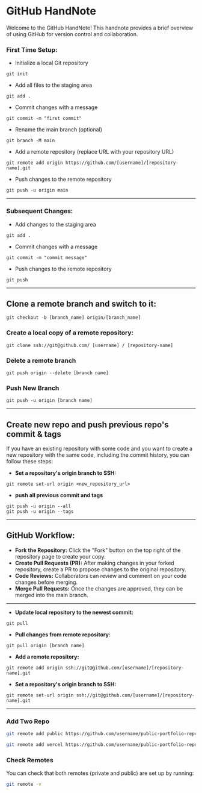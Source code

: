 # GitHub HandNote

Welcome to the GitHub HandNote! This handnote provides a brief overview of using GitHub for version control and collaboration.

### First Time Setup:

- Initialize a local Git repository

```
git init
```

- Add all files to the staging area

```
git add .
```

- Commit changes with a message

```
git commit -m "first commit"
```

- Rename the main branch (optional)

```
git branch -M main
```

- Add a remote repository (replace URL with your repository URL)

```
git remote add origin https://github.com/[username]/[repository-name].git
```

- Push changes to the remote repository

```
git push -u origin main
```

---

### Subsequent Changes:

- Add changes to the staging area

```
git add .
```

- Commit changes with a message

```
git commit -m "commit message"
```

- Push changes to the remote repository

```
git push
```

---

## Clone a remote branch and switch to it:

```
git checkout -b [branch_name] origin/[branch_name]
```

### Create a local copy of a remote repository:

```
git clone ssh://git@github.com/ [username] / [repository-name]
```

### Delete a remote branch

```
git push origin --delete [branch name]
```

### Push New Branch

```
git push -u origin [branch name]
```

---

## Create new repo and push previous repo's commit & tags

If you have an existing repository with some code and you want to create a new repository with the same code, including the commit history, you can follow these steps:

- **Set a repository's origin branch to SSH:**

```
git remote set-url origin <new_repository_url>
```

- **push all previous commit and tags**

```
git push -u origin --all
git push -u origin --tags
```

---

## GitHub Workflow:

- **Fork the Repository:** Click the "Fork" button on the top right of the repository page to create your copy.
- **Create Pull Requests (PR):** After making changes in your forked repository, create a PR to propose changes to the original repository.
- **Code Reviews:** Collaborators can review and comment on your code changes before merging.
- **Merge Pull Requests:** Once the changes are approved, they can be merged into the main branch.

---

- **Update local repository to the newest commit:**

```
git pull
```

- **Pull changes from remote repository:**

```
git pull origin [branch name]
```

- **Add a remote repository:**

```
git remote add origin ssh://git@github.com/[username]/[repository-name].git
```

- **Set a repository's origin branch to SSH:**

```
git remote set-url origin ssh://git@github.com/[username]/[repository-name].git
```

---

### Add Two Repo

```bash
git remote add public https://github.com/username/public-portfolio-repo.git

git remote add vercel https://github.com/username/public-portfolio-repo.git
```

### Check Remotes

You can check that both remotes (private and public) are set up by running:

```bash
git remote -v
```
